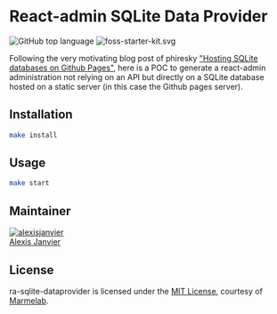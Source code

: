 # React-admin SQLite Data Provider

![GitHub top language](https://img.shields.io/github/languages/top/marmelab/ra-sqlite-dataprovider.svg) ![foss-starter-kit.svg](https://img.shields.io/github/license/marmelab/ra-sqlite-dataprovider.svg)

Following the very motivating blog post of phiresky ["Hosting SQLite databases on Github Pages"](https://phiresky.github.io/blog/2021/hosting-sqlite-databases-on-github-pages/), here is a POC to generate a react-admin administration not relying on an API but directly on a SQLite database hosted on a static server (in this case the Github pages server).

## Installation

```bash
make install
```

## Usage

```bash
make start
```

## Maintainer

[![alexisjanvier](https://avatars1.githubusercontent.com/u/547706?s=96&amp;v=4)](https://github.com/alexisjanvier)     
[Alexis Janvier](https://github.com/alexisjanvier) 

## License

ra-sqlite-dataprovider is licensed under the [MIT License](LICENSE), courtesy of [Marmelab](http://marmelab.com).
